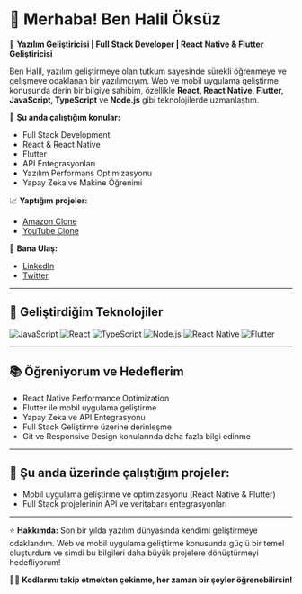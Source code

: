# 👋 Merhaba! Ben Halil Öksüz

🔧 **Yazılım Geliştiricisi | Full Stack Developer | React Native & Flutter Geliştiricisi**

Ben Halil, yazılım geliştirmeye olan tutkum sayesinde sürekli öğrenmeye ve gelişmeye odaklanan bir yazılımcıyım. Web ve mobil uygulama geliştirme konusunda derin bir bilgiye sahibim, özellikle **React, React Native, Flutter, JavaScript, TypeScript** ve **Node.js** gibi teknolojilerde uzmanlaştım.

🌱 **Şu anda çalıştığım konular:**
- Full Stack Development
- React & React Native
- Flutter
- API Entegrasyonları
- Yazılım Performans Optimizasyonu
- Yapay Zeka ve Makine Öğrenimi

📈 **Yaptığım projeler:**
- [Amazon Clone](link)
- [YouTube Clone](link)

💬 **Bana Ulaş:**
- [LinkedIn](https://www.linkedin.com/in/haliloksuz)
- [Twitter](https://twitter.com/haliloksuz)

---

## 🚀 Geliştirdiğim Teknolojiler

<img src="https://img.shields.io/badge/JavaScript-1f6e62?style=flat&logo=javascript" alt="JavaScript" />
<img src="https://img.shields.io/badge/React-1f6e62?style=flat&logo=react" alt="React" />
<img src="https://img.shields.io/badge/TypeScript-3178c6?style=flat&logo=typescript" alt="TypeScript" />
<img src="https://img.shields.io/badge/Node.js-3c873a?style=flat&logo=node.js" alt="Node.js" />
<img src="https://img.shields.io/badge/React%20Native-61dafb?style=flat&logo=react" alt="React Native" />
<img src="https://img.shields.io/badge/Flutter-02569B?style=flat&logo=flutter" alt="Flutter" />

---

## 📚 Öğreniyorum ve Hedeflerim
- React Native Performance Optimization
- Flutter ile mobil uygulama geliştirme
- Yapay Zeka ve API Entegrasyonu
- Full Stack Geliştirme üzerine derinleşme
- Git ve Responsive Design konularında daha fazla bilgi edinme

---

## 📱 Şu anda üzerinde çalıştığım projeler:
- Mobil uygulama geliştirme ve optimizasyonu (React Native & Flutter)
- Full Stack projelerinin API ve veritabanı entegrasyonları

---

⭐ **Hakkımda:**
Son bir yılda yazılım dünyasında kendimi geliştirmeye odaklandım. Web ve mobil uygulama geliştirme konusunda güçlü bir temel oluşturdum ve şimdi bu bilgileri daha büyük projelere dönüştürmeyi hedefliyorum!

🧑‍💻 **Kodlarımı takip etmekten çekinme, her zaman bir şeyler öğrenebilirsin!**
